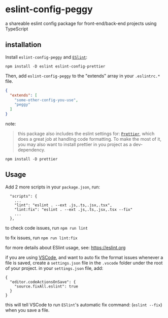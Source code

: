 # eslint-config-peggy
a shareable eslint config package for front-end/back-end projects using TypeScript

## installation

Install `eslint-config-peggy` and [`ESlint`](https://eslint.org/):
```
npm install -D eslint eslint-config-prettier
```
Then, add `eslint-config-peggy` to the "extends" array in your `.eslintrc.*` file.

```json
{
  "extends": [
    "some-other-config-you-use",
    "peggy"
  ]
}
```

note:
> this package also includes the eslint settings for: [ `Prettier`](https://prettier.io/),
which does a great job at handling code formatting.
To make the most of it, you may also want to install prettier in you project as a dev-dependency.
```
npm install -D prettier
```
## Usage


Add 2 more scripts in your `package.json`, run:
```
  "scripts": {
    ...
    "lint": "eslint . --ext .js,.ts,.jsx,.tsx",
    "lint:fix": "eslint . --ext .js,.ts,.jsx,.tsx --fix"
    ...
  },
```

to check code issues, run `npm run lint`

to fix issues, run `npm run lint:fix`

for more details about ESlint usage, see: https://eslint.org

if you are using [VSCode](https://code.visualstudio.com), and want to auto fix the format issues whenever a file is saved, create a `settings.json` file in the `.vscode` folder under the root of your project. in your `settings.json` file, add:
```
{
  "editor.codeActionsOnSave": {
    "source.fixAll.eslint": true 
  }
}
```
this will tell VSCode to run `ESlint`'s automatic fix command: (`eslint --fix`) when you save a file.
